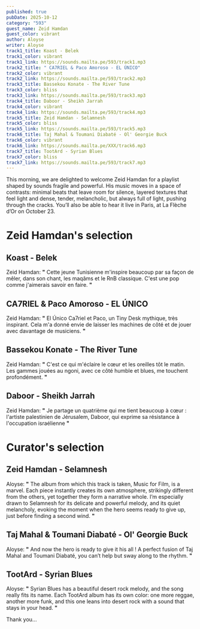 ```yaml
---
published: true
pubDate: 2025-10-12
category: "593"
guest_name: Zeid Hamdan
guest_color: vibrant
author: Aloyse
writer: Aloyse
track1_title: Koast - Belek
track1_color: vibrant
track1_link: https://sounds.mailta.pe/593/track1.mp3
track2_title: " CA7RIEL & Paco Amoroso - EL ÚNICO"
track2_color: vibrant
track2_link: https://sounds.mailta.pe/593/track2.mp3
track3_title: Bassekou Konate - The River Tune
track3_color: bliss
track3_link: https://sounds.mailta.pe/593/track3.mp3
track4_title: Daboor - Sheikh Jarrah
track4_color: vibrant
track4_link: https://sounds.mailta.pe/593/track4.mp3
track5_title: Zeid Hamdan - Selamnesh
track5_color: bliss
track5_link: https://sounds.mailta.pe/593/track5.mp3
track6_title: Taj Mahal & Toumani Diabaté - Ol' Georgie Buck
track6_color: vibrant
track6_link: https://sounds.mailta.pe/XXX/track6.mp3
track7_title: TootArd - Syrian Blues
track7_color: bliss
track7_link: https://sounds.mailta.pe/593/track7.mp3
---
```

This morning, we are delighted to welcome Zeid Hamdan for a playlist shaped by sounds fragile and powerful. His music moves in a space of contrasts: minimal beats that leave room for silence, layered textures that feel light and dense, tender, melancholic, but always full of light, pushing through the cracks. You’ll also be able to hear it live in Paris, at La Flèche d’Or on October 23.

# Zeid Hamdan's selection

## Koast - Belek

Zeid Hamdan: **"** Cette jeune Tunisienne m'inspire beaucoup par sa façon de mêler, dans son chant, les maqâms et le RnB classique. C'est une pop comme j'aimerais savoir en faire. **"** 

## CA7RIEL & Paco Amoroso - EL ÚNICO

 Zeid Hamdan: **"** El Único Ca7riel et Paco, un Tiny Desk mythique, très inspirant. Cela m'a donné envie de laisser les machines de côté et de jouer avec davantage de musiciens. **"** 

## Bassekou Konate - The River Tune

 Zeid Hamdan: **"** C'est ce qui m'éclaire le cœur et les oreilles tôt le matin. Les gammes jouées au ngoni, avec ce côté humble et blues, me touchent profondément. **"** 

## Daboor - Sheikh Jarrah

 Zeid Hamdan: **"** Je partage un quatrième qui me tient beaucoup à cœur : l'artiste palestinien de Jérusalem, Daboor, qui exprime sa résistance à l'occupation israélienne **"** 

# Curator's selection

## Zeid Hamdan - Selamnesh

 Aloyse: **"** The album from which this track is taken, Music for Film, is a marvel. Each piece instantly creates its own atmosphere, strikingly different from the others, yet together they form a narrative whole. I’m especially drawn to Selamnesh for its delicate and powerful melody, and its quiet melancholy, evoking the moment when the hero seems ready to give up, just before finding a second wind. **"** 

## Taj Mahal & Toumani Diabaté - Ol' Georgie Buck

 Aloyse: **"** And now the hero is ready to give it his all ! A perfect fusion of Taj Mahal and Toumani Diabaté, you can’t help but sway along to the rhythm. **"** 

## TootArd - Syrian Blues

 Aloyse: **"** Syrian Blues has a beautiful desert rock melody, and the song really fits its name. Each TootArd album has its own color: one more reggae, another more funk, and this one leans into desert rock with a sound that stays in your head. **"** 

 Thank you...
